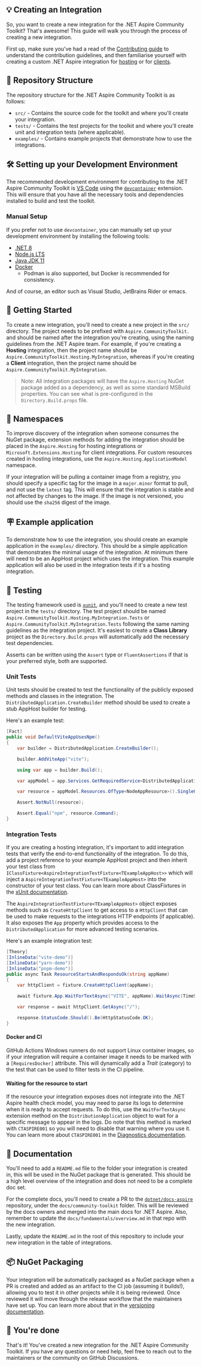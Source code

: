 ## 💡 Creating an Integration

So, you want to create a new integration for the .NET Aspire Community Toolkit? That's awesome! This guide will walk you through the process of creating a new integration.

First up, make sure you've had a read of the [Contributing guide](../CONTRIBUTING.md) to understand the contribution guidelines, and then familiarise yourself with creating a custom .NET Aspire integration for [hosting](https://learn.microsoft.com/dotnet/aspire/extensibility/custom-hosting-integration?tabs=windows) or for [clients](https://learn.microsoft.com/dotnet/aspire/extensibility/custom-client-integration).

## 📂 Repository Structure

The repository structure for the .NET Aspire Community Toolkit is as follows:

-   `src/` - Contains the source code for the toolkit and where you'll create your integration.
-   `tests/` - Contains the test projects for the toolkit and where you'll create unit and integration tests (where applicable).
-   `examples/` - Contains example projects that demonstrate how to use the integrations.

## 🛠️ Setting up your Development Environment

The recommended development environment for contributing to the .NET Aspire Community Toolkit is [VS Code](https://code.visualstudio.com/) using the [`devcontainer`](https://code.visualstudio.com/docs/remote/containers) extension. This will ensure that you have all the necessary tools and dependencies installed to build and test the toolkit.

### Manual Setup

If you prefer not to use `devcontainer`, you can manually set up your development environment by installing the following tools:

-   [.NET 8](https://dotnet.microsoft.com/download/dotnet/8.0)
-   [Node.js LTS](https://nodejs.org/en/)
-   [Java JDK 11](https://learn.microsoft.com/java/openjdk/download)
-   [Docker](https://docs.docker.com/get-docker/)
    -   Podman is also supported, but Docker is recommended for consistency.

And of course, an editor such as Visual Studio, JetBrains Rider or emacs.

## 🚀 Getting Started

To create a new integration, you'll need to create a new project in the `src/` directory. The project needs to be prefixed with `Aspire.CommunityToolkit.` and should be named after the integration you're creating, using the naming guidelines from the .NET Aspire team. For example, if you're creating a **Hosting** integration, then the project name should be `Aspire.CommunityToolkit.Hosting.MyIntegration`, whereas if you're creating a **Client** integration, then the project name should be `Aspire.CommunityToolkit.MyIntegration`.

> Note: All integration packages will have the `Aspire.Hosting` NuGet package added as a dependency, as well as some standard MSBuild properties. You can see what is pre-configured in the `Directory.Build.props` file.

## 🔎 Namespaces

To improve discovery of the integration when someone consumes the NuGet package, extension methods for adding the integration should be placed in the `Aspire.Hosting` for hosting integrations or `Microsoft.Extensions.Hosting` for client integrations. For custom resources created in hosting integrations, use the `Aspire.Hosting.ApplicationModel` namespace.

If your integration will be pulling a container image from a registry, you should specify a specific tag for the image in a `major.minor` format to pull, and not use the `latest` tag. This will ensure that the integration is stable and not affected by changes to the image. If the image is not versioned, you should use the `sha256` digest of the image.
## 🪧 Example application

To demonstrate how to use the integration, you should create an example application in the `examples/` directory. This should be a simple application that demonstrates the minimal usage of the integration. At minimum there will need to be an AppHost project which uses the integration. This example application will also be used in the integration tests if it's a hosting integration.

## 🧪 Testing

The testing framework used is [`xunit`](https://xunit.net/), and you'll need to create a new test project in the `tests/` directory. The test project should be named `Aspire.CommunityToolkit.Hosting.MyIntegration.Tests` or `Aspire.CommunityToolkit.MyIntegration.Tests` following the same naming guidelines as the integration project. It's easiest to create a **Class Library** project as the `Directory.Build.props` will automatically add the necessary test dependencies.

Asserts can be written using the `Assert` type or `FluentAssertions` if that is your preferred style, both are supported.

### Unit Tests

Unit tests should be created to test the functionality of the publicly exposed methods and classes in the integration. The `DistributedApplication.CreateBuilder` method should be used to create a stub AppHost builder for testing.

Here's an example test:

```csharp
[Fact]
public void DefaultViteAppUsesNpm()
{
    var builder = DistributedApplication.CreateBuilder();

    builder.AddViteApp("vite");

    using var app = builder.Build();

    var appModel = app.Services.GetRequiredService<DistributedApplicationModel>();

    var resource = appModel.Resources.OfType<NodeAppResource>().SingleOrDefault();

    Assert.NotNull(resource);

    Assert.Equal("npm", resource.Command);
}
```

### Integration Tests

If you are creating a hosting integration, it's important to add integration tests that verify the end-to-end functionality of the integration. To do this, add a project reference to your example AppHost project and then inherit your test class from `IClassFixture<AspireIntegrationTestFixture<TExampleAppHost>>` which will inject a `AspireIntegrationTestFixture<TExampleAppHost>` into the constructor of your test class. You can learn more about ClassFixtures in the [xUnit documentation](https://xunit.net/docs/shared-context#class-fixture).

The `AspireIntegrationTestFixture<TExampleAppHost>` object exposes methods such as `CreateHttpClient` to get access to a `HttpClient` that can be used to make requests to the integrations HTTP endpoints (if applicable). It also exposes the `App` property which provides access to the `DistributedApplication` for more advanced testing scenarios.

Here's an example integration test:

```csharp
[Theory]
[InlineData("vite-demo")]
[InlineData("yarn-demo")]
[InlineData("pnpm-demo")]
public async Task ResourceStartsAndRespondsOk(string appName)
{
    var httpClient = fixture.CreateHttpClient(appName);

    await fixture.App.WaitForTextAsync("VITE", appName).WaitAsync(TimeSpan.FromSeconds(30));

    var response = await httpClient.GetAsync("/");

    response.StatusCode.Should().Be(HttpStatusCode.OK);
}
```

#### Docker and CI

GitHub Actions Windows runners do not support Linux container images, so if your integration will require a container image it needs to be marked with a `[RequiresDocker]` attribute. This will dynamically add a _Trait_ (category) to the test that can be used to filter tests in the CI pipeline.

#### Waiting for the resource to start

If the resource your integration exposes does not integrate into the .NET Aspire health check model, you may need to parse its logs to determine when it is ready to accept requests. To do this, use the `WaitForTextAsync` extension method on the `DistributionApplication` object to wait for a specific message to appear in the logs. Do note that this method is marked with `CTASPIRE001` so you will need to disable that warning where you use it. You can learn more about `CTASPIRE001` in the [Diagnostics documentation](./diagnostics.md).

## 📃 Documentation

You'll need to add a `README.md` file to the folder your integration is created in, this will be used in the NuGet package that is generated. This should be a high level overview of the integration and does not need to be a complete doc set.

For the complete docs, you'll need to create a PR to the [`dotnet/docs-aspire`](https://github.com/dotnet/docs-aspire) repository, under the `docs/community-toolkit` folder. This will be reviewed by the docs owners and merged into the main docs for .NET Aspire. Also, remember to update the `docs/fundamentals/overview.md` in that repo with the new integration.

Lastly, update the `README.md` in the root of this repository to include your new integration in the table of integrations.

## 📦 NuGet Packaging

Your integration will be automatically packaged as a NuGet package when a PR is created and added as an artifact to the CI job (assuming it builds!), allowing you to test it in other projects while it is being reviewed. Once reviewed it will move through the release workflow that the maintainers have set up. You can learn more about that in the [versioning documentation](./versioning.md).

## 🎉 You're done

That's it! You've created a new integration for the .NET Aspire Community Toolkit. If you have any questions or need help, feel free to reach out to the maintainers or the community on GitHub Discussions.

